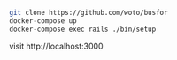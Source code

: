 ```bash
git clone https://github.com/woto/busfor
docker-compose up
docker-compose exec rails ./bin/setup
```

visit http://localhost:3000
